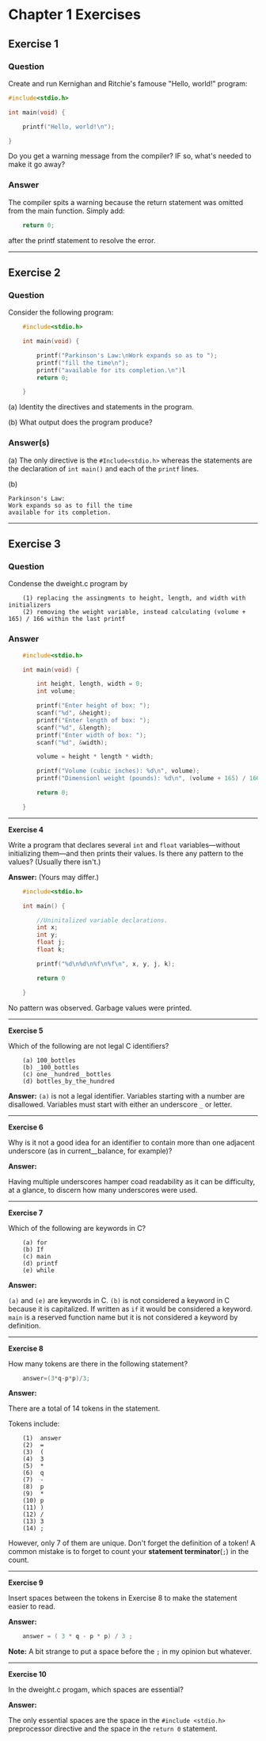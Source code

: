 # Chapter 1 Exercises #

## Exercise 1 ##

### **Question** ##

Create and run Kernighan and Ritchie's famouse "Hello, world!" program:

```C
#include<stdio.h>

int main(void) {

    printf("Hello, world!\n");

}
```
Do you get a warning message from the compiler? IF so, what's needed to make it go away?

### **Answer**  ###

The compiler spits a warning because the return statement was omitted from the main function. Simply add:
```C
    return 0;
```
after the printf statement to resolve the error.

---

## Exercise 2 ##

### **Question** ###

Consider the following program:

```C
    #include<stdio.h>

    int main(void) {

        printf("Parkinson's Law:\nWork expands so as to ");
        printf("fill the time\n");
        printf("available for its completion.\n")l
        return 0;

    }
```

(a) Identity the directives and statements in the program.

(b) What output does the program produce?

### **Answer(s)** ### 

(a) The only directive is the `#Include<stdio.h>` whereas the statements are the declaration of `int main()` and each of the `printf` lines.

(b)

```
Parkinson's Law:
Work expands so as to fill the time
available for its completion.
```
    
---

## Exercise 3 ##

### **Question** ###

Condense the dweight.c program by 

```
    (1) replacing the assingments to height, length, and width with initializers
    (2) removing the weight variable, instead calculating (volume + 165) / 166 within the last printf
```

### **Answer** ###

```C
    #include<stdio.h>

    int main(void) {

        int height, length, width = 0;
        int volume;

        printf("Enter height of box: ");
        scanf("%d", &height);
        printf("Enter length of box: ");
        scanf("%d", &length);
        printf("Enter width of box: ");
        scanf("%d", &width);

        volume = height * length * width;

        printf("Volume (cubic inches): %d\n", volume);
        printf("Dimensionl weight (pounds): %d\n", (volume + 165) / 166);

        return 0;

    }

```

---

**Exercise 4**

Write a program that declares several `int` and `float` variables―without initializing them―and then prints their values. Is there any pattern to the values? (Usually there isn't.) 


**Answer:** (Yours may differ.)

```C
    #include<stdio.h>

    int main() {

        //Uninitalized variable declarations.
        int x;
        int y;
        float j;
        float k;

        printf("%d\n%d\n%f\n%f\n", x, y, j, k);

        return 0

    }
```

No pattern was observed. Garbage values were printed.

---

**Exercise 5**

Which of the following are not legal C identifiers?

```
    (a) 100_bottles
    (b) _100_bottles
    (c) one__hundred__bottles
    (d) bottles_by_the_hundred
```

**Answer:** `(a)` is not a legal identifier. Variables starting with a number are disallowed. Variables must start with either an underscore `_` or letter.

---

**Exercise 6**

Why is it not a good idea for an identifier to contain more than one adjacent underscore (as in current__balance, for example)?

**Answer:** 

Having multiple underscores hamper coad readability as it can be difficulty, at a glance, to discern how many underscores were used.

---

**Exercise 7**

Which of the following are keywords in C?

```
    (a) for
    (b) If
    (c) main
    (d) printf
    (e) while
```
**Answer:**

`(a)` and `(e)` are keywords in C. `(b)` is not considered a keyword in C because it is capitalized. If written as `if` it would be considered a keyword. `main` is a reserved function name but it is not considered a keyword by definition.

---

**Exercise 8**

How many tokens are there in the following statement?

```C
    answer=(3*q-p*p)/3;
```

**Answer:**

There are a total of 14 tokens in the statement.

Tokens include:

```
    (1)  answer
    (2)  =
    (3)  (
    (4)  3
    (5)  *
    (6)  q
    (7)  -
    (8)  p
    (9)  *
    (10) p
    (11) )
    (12) /
    (13) 3
    (14) ;
```

However, only 7 of them are unique. Don't forget the definition of a token! A common mistake is to forget to count your **statement terminator**(`;`) in the count.

---

**Exercise 9**

Insert spaces between the tokens in Exercise 8 to make the statement easier to read.

**Answer:**

```C
    answer = ( 3 * q - p * p) / 3 ;
```
**Note:** A bit strange to put a space before the `;` in my opinion but whatever.

---

**Exercise 10**

In the dweight.c progam, which spaces are essential?

**Answer:**

The only essential spaces are the space in the `#include <stdio.h>` preprocessor directive and the space in the `return 0` statement.
